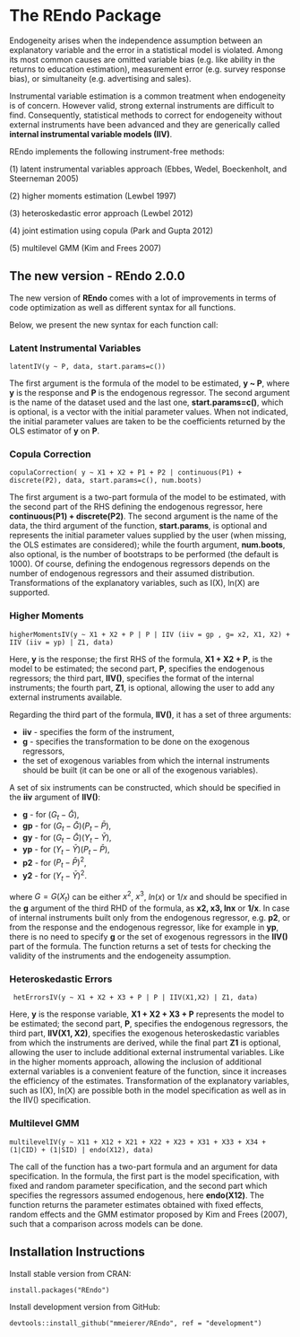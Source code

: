 # The REndo Package
Endogeneity arises when the independence assumption between an explanatory variable and the error in a statistical model is violated. Among its most common causes are omitted variable bias (e.g. like ability in the returns to education estimation), measurement error (e.g. survey response bias), or simultaneity (e.g. advertising and sales). 

Instrumental variable estimation is a common treatment when endogeneity is of concern. However valid, strong external instruments are difficult to find. Consequently, statistical methods to correct for endogeneity without external instruments have been advanced and they are generically called **internal instrumental variable models (IIV)**. 

REndo implements the following instrument-free methods: 

(1) latent instrumental variables approach (Ebbes, Wedel, Boeckenholt, and Steerneman 2005)

(2) higher moments estimation (Lewbel 1997)

(3) heteroskedastic error approach (Lewbel 2012)

(4) joint estimation using copula (Park and Gupta 2012) 

(5) multilevel GMM (Kim and Frees 2007)


## The new version - REndo 2.0.0 ##

The new version of **REndo** comes with a lot of improvements in terms of code optimization as well as different syntax for all functions. 

Below, we present the new syntax for each function call:

### **Latent Instrumental Variables** 

```
latentIV(y ~ P, data, start.params=c()) 
```
The first argument is the formula of the model to be estimated, **y ~ P**, where **y** is the response and **P** is the endogenous regressor. The second argument is the name of the dataset used and the last one, **start.params=c()**, which is optional, is a vector with the initial parameter values. When not indicated, the initial parameter values are taken to be the coefficients returned by the OLS estimator of **y** on **P**.  

### **Copula Correction**

```
copulaCorrection( y ~ X1 + X2 + P1 + P2 | continuous(P1) + discrete(P2), data, start.params=c(), num.boots)
```
The first argument is a two-part formula of the model to be estimated, with the second part of the RHS defining the endogenous regressor, here **continuous(P1) + discrete(P2)**. The second argument is the name of the data, the third argument of the function, **start.params**, is optional and represents the initial parameter values supplied by the user (when missing, the OLS estimates are considered); while the fourth argument, **num.boots**, also optional, is the number of bootstraps to be performed (the default is 1000). Of course, defining the endogenous regressors depends on the number of endogenous regressors and their assumed distribution. Transformations of the explanatory variables, such as I(X), ln(X) are supported. 
     
### **Higher Moments**  

```
higherMomentsIV(y ~ X1 + X2 + P | P | IIV (iiv = gp , g= x2, X1, X2) + IIV (iiv = yp) | Z1, data)
```

Here, **y** is the response; the first RHS of the formula, **X1 + X2 + P**, is the model to be estimated; the second part, **P**, specifies the endogenous regressors; the third part, **IIV()**, specifies the format of the internal instruments; the fourth part, **Z1**, is optional, allowing the user to add any external instruments available.

Regarding the third part of the formula, **IIV()**, it has a set of three arguments:

  * **iiv** - specifies the form of the instrument,
  * **g** - specifies the transformation to be done on the exogenous regressors,
  * the set of exogenous variables from which the internal instruments should be built (it can be one or all of the exogenous variables).  

A set of six instruments can be constructed, which should be specified in the **iiv** argument of **IIV()**:

* **g**  - for $(G_{t} - \bar{G})$,
* **gp** - for $(G_{t} - \bar{G})(P_{t}-\bar{P})$,
* **gy** - for $(G_{t} - \bar{G})(Y_{t}-\bar{Y})$,
* **yp** - for $(Y_{t} - \bar{Y})(P_{t}-\bar{P})$,
* **p2** - for $(P_{t} - \bar{P})^2$,
* **y2** - for $(Y_{t} - \bar{Y})^2$.

where $G=G(X_{t})$ can be either $x^2$, $x^3$, $ln(x)$ or $1/x$ and should be specified in the **g** argument of the third RHD of the formula, as **x2, x3, lnx** or **1/x**.
In case of internal instruments built only from the endogenous regressor, e.g. **p2**, or from the response and the endogenous regressor, like for example in **yp**, there is no need to specify **g** or the set of exogenous regressors in the **IIV()** part of the formula. The function returns a set of tests for checking the validity of the instruments and the endogeneity assumption. 

### **Heteroskedastic Errors**

```
 hetErrorsIV(y ~ X1 + X2 + X3 + P | P | IIV(X1,X2) | Z1, data)
```
Here, **y** is the response variable, **X1 + X2 + X3 + P** represents the model to be estimated; the second part, **P**, specifies the endogenous regressors, the third part, **IIV(X1, X2)**, specifies the exogenous heteroskedastic variables from which the instruments are derived, while the final part **Z1** is optional, allowing the user to include additional external instrumental variables. Like in the higher moments approach, allowing the inclusion of additional external variables is a convenient feature of the function, since it increases the efficiency of the estimates. Transformation of the explanatory variables, such as I(X), ln(X) are possible both in the model specification as well as in the IIV() specification.

### **Multilevel GMM**

```
multilevelIV(y ~ X11 + X12 + X21 + X22 + X23 + X31 + X33 + X34 + (1|CID) + (1|SID) | endo(X12), data)  
```
The call of the function has a two-part formula and an argument for data specification. In the formula, the first part is the model specification, with fixed and random parameter specification, and the second part which specifies the regressors assumed endogenous, here **endo(X12)**. The function returns the parameter estimates obtained with fixed effects, random effects and the GMM estimator proposed by Kim and Frees (2007), such that a comparison across models can be done.


## Installation Instructions
Install stable version from CRAN:
     
```
install.packages("REndo")
```

Install development version from GitHub:
```
devtools::install_github("mmeierer/REndo", ref = "development")
```



